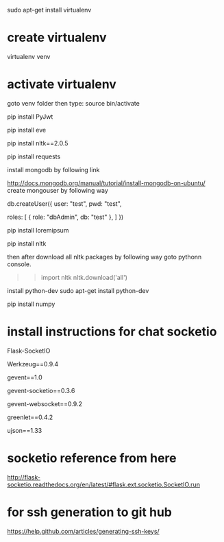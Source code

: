 sudo apt-get install virtualenv
 
create virtualenv
==================
virtualenv venv

activate virtualenv
==================
goto venv folder then type: source bin/activate

pip install PyJwt

pip install eve

pip install nltk==2.0.5

pip install requests

install mongodb by following link

http://docs.mongodb.org/manual/tutorial/install-mongodb-on-ubuntu/
create mongouser by following way

db.createUser({
 user: "test",
  pwd: "test",

  roles: [
    { role: "dbAdmin", db: "test" },
  ]
})

pip install loremipsum

pip install nltk

then after download all nltk  packages by following way
goto pythonn console.

>> import nltk
>> nltk.download('all')

install python-dev
sudo apt-get install python-dev

pip install numpy

install instructions for chat socketio
=======================================
Flask-SocketIO

Werkzeug==0.9.4

gevent==1.0

gevent-socketio==0.3.6

gevent-websocket==0.9.2

greenlet==0.4.2

ujson==1.33


socketio reference from here
============================
http://flask-socketio.readthedocs.org/en/latest/#flask.ext.socketio.SocketIO.run

for ssh generation to git hub
=============================
https://help.github.com/articles/generating-ssh-keys/